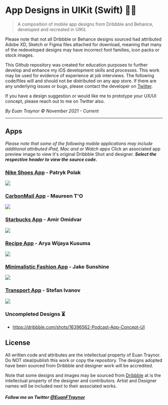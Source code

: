 # App Designs in UIKit (Swift) 🚀🎨
> A composition of mobile app designs from Dribbble and Behance, developed and recreated in UIKit.

Please note that not all Dribbble or Behance designs sourced had attributed Adobe XD, Sketch or Figma files attached for download, meaning that many of the redeveloped designs may have incorrect font families, icon packs or stock images. 

This Github repository was created for education purposes to further develop and enhance my iOS development skills and processes. This work may be used for evidence of experience at job interviews. The following code/files will and should not be distributed on any app store. If there are any underlying issues or bugs, please contact the developer on [Twitter](https://twitter.com/EuanFTraynor).

If you have a design suggestion or would like me to prototype your UX/UI concept, please reach out to me on Twitter also.

*By Euan Traynor © November 2021 - Current*

- - - -

## Apps

*Please note that some of the following mobile applications may include additional attributed iPad, Mac and or Watch apps* Click an associated app preview image to view it's original Dribbble Shot and designer. ***Select the respective header to view the source code.***

### [Nike Shoes App](https://github.com/efalloon/Swift-Designs/tree/main/apps/Nike%20Shoe%20App) - Patryk Polak 
<a href="https://dribbble.com/shots/10173177-Shoes-App"><img src="https://cdn.dribbble.com/users/2459704/screenshots/10173177/media/8819104a668fdc1cc0c76c6249ee1e06.png?compress=1&resize=1200x900"/></a>

### [CarbonMail App](https://github.com/efalloon/Swift-Designs/tree/main/apps/CarbonMail) - Maureen T'O 
<a href="https://dribbble.com/shots/15776009-CarbonMail-The-email-inbox-cleaning-app"><img src="https://cdn.dribbble.com/users/5324583/screenshots/15776009/media/ce1ed0b2cd5b7e49fc6ad1a743028e61.png?compress=1&resize=1200x900"/></a>

### [Starbucks App](https://github.com/efalloon/Swift-Designs/tree/main/apps/Starbucks) - Amir Omidvar
<a href="https://dribbble.com/shots/14854794-Starbucks-app-UI-concept"><img src="https://cdn.dribbble.com/users/5743466/screenshots/14854794/media/171bbaa515c028fe05e662cf593e0f37.png?compress=1&resize=1200x900"/></a>

### [Recipe App](https://github.com/efalloon/Swift-Designs/tree/main/apps/Recipe%20App) - Arya Wijaya Kusuma
<a href="https://dribbble.com/shots/15921850-Recipe-App"><img src="https://cdn.dribbble.com/users/4601337/screenshots/15921850/media/bc65528b8834d60724f75868d5c9fc27.png?compress=1&resize=1600x1200"/></a>

### [Minimalistic Fashion App](https://github.com/efalloon/Swift-Designs/tree/main/apps/Designer%20Clothes) - Jake Sunshine
<a href="https://dribbble.com/shots/16393324-Minimalist-Designers-Categories-Page-Exploration-eCommerce"><img src="https://cdn.dribbble.com/users/618212/screenshots/16393324/media/0cded4f584606f784022cac0793e09fa.png?compress=1&resize=1200x900"/></a>

### [Transport App](https://github.com/efalloon/Swift-Designs/tree/main/apps/Transport%20App) - Stefan Ivanov
<a href="https://dribbble.com/shots/7749222-Full-Transport-Service"><img src="https://cdn.dribbble.com/users/2457960/screenshots/7749222/media/005f0b60515c24fbc168d4b5484a8860.png?compress=1&resize=1200x900"/></a>

<!--### [Hey App](github) - Name-->
<!--<a href="dribbble"><img src="image"/></a>-->

### Uncompleted Designs ⏳
- https://dribbble.com/shots/16396562-Podcast-App-Concept-UI

## License
All written code and attributes are the intellectual property of Euan Traynor. Do NOT steal/publish this work or copy the repository. The designs adopted have been sourced from Dribbble and designer work will be accredited.

Note that some designs and images may be sourced from [Dribbble](https://dribbble.com/) at is the intellectual property of the designer and contributors. Artist and Designer names will be included next to their associated works.

##### Follow me on Twitter [@EuanFTraynor](https://twitter.com/EuanFTraynor)

